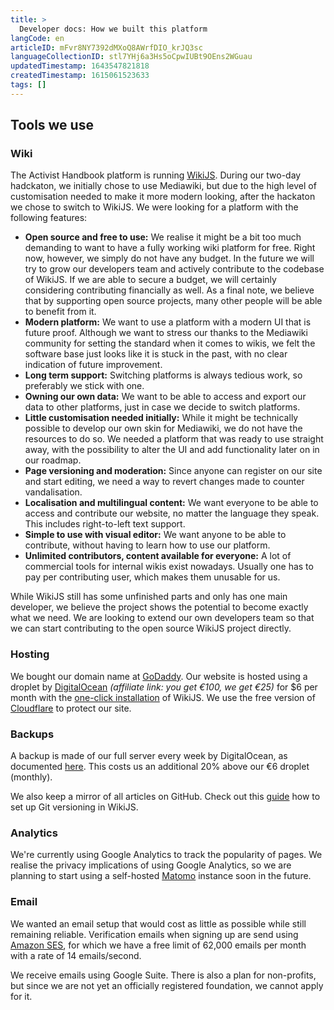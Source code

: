 ```yaml
---
title: >
  Developer docs: How we built this platform
langCode: en
articleID: mFvr8NY7392dMXoQ8AWrfDIO_krJQ3sc
languageCollectionID: stl7YHj6a3Hs5oCpwIUBt9OEns2WGuau
updatedTimestamp: 1643547821818
createdTimestamp: 1615061523633
tags: []
---
```


## Tools we use

### Wiki

The Activist Handbook platform is running [WikiJS](https://wiki.js.org). During our two-day hadckaton, we initially chose to use Mediawiki, but due to the high level of customisation needed to make it more modern looking, after the hackaton we chose to switch to WikiJS. We were looking for a platform with the following features:

-   **Open source and free to use:** We realise it might be a bit too much demanding to want to have a fully working wiki platform for free. Right now, however, we simply do not have any budget. In the future we will try to grow our developers team and actively contribute to the codebase of WikiJS. If we are able to secure a budget, we will certainly considering contributing financially as well. As a final note, we believe that by supporting open source projects, many other people will be able to benefit from it.
-   **Modern platform:** We want to use a platform with a modern UI that is future proof. Although we want to stress our thanks to the Mediawiki community for setting the standard when it comes to wikis, we felt the software base just looks like it is stuck in the past, with no clear indication of future improvement.
-   **Long term support:** Switching platforms is always tedious work, so preferably we stick with one.
-   **Owning our own data:** We want to be able to access and export our data to other platforms, just in case we decide to switch platforms.
-   **Little customisation needed initially:** While it might be technically possible to develop our own skin for Mediawiki, we do not have the resources to do so. We needed a platform that was ready to use straight away, with the possibility to alter the UI and add functionality later on in our roadmap.
-   **Page versioning and moderation:** Since anyone can register on our site and start editing, we need a way to revert changes made to counter vandalisation.
-   **Localisation and multilingual content:** We want everyone to be able to access and contribute our website, no matter the language they speak. This includes right-to-left text support.
-   **Simple to use with visual editor:** We want anyone to be able to contribute, without having to learn how to use our platform.
-   **Unlimited contributors, content available for everyone:** A lot of commercial tools for internal wikis exist nowadays. Usually one has to pay per contributing user, which makes them unusable for us.

While WikiJS still has some unfinished parts and only has one main developer, we believe the project shows the potential to become exactly what we need. We are looking to extend our own developers team so that we can start contributing to the open source WikiJS project directly.

### Hosting

We bought our domain name at [GoDaddy](https://www.godaddy.com). Our website is hosted using a droplet by [DigitalOcean](https://m.do.co/c/853123d09510) _(affiliate link: you get €100, we get €25)_ for $6 per month with the [one-click installation](https://docs.requarks.io/install/digitalocean) of WikiJS. We use the free version of [Cloudflare](https://www.cloudflare.com) to protect our site.

### Backups

A backup is made of our full server every week by DigitalOcean, as documented [here](https://www.digitalocean.com/docs/images/backups/). This costs us an additional 20% above our €6 droplet (monthly).

We also keep a mirror of all articles on GitHub. Check out this [guide](https://docs.requarks.io/storage/git) how to set up Git versioning in WikiJS.

### Analytics

We're currently using Google Analytics to track the popularity of pages. We realise the privacy implications of using Google Analytics, so we are planning to start using a self-hosted [Matomo](https://matomo.org) instance soon in the future.

### Email

We wanted an email setup that would cost as little as possible while still remaining reliable. Verification emails when signing up are send using [Amazon SES](https://aws.amazon.com/ses/), for which we have a free limit of 62,000 emails per month with a rate of 14 emails/second.

We receive emails using Google Suite. There is also a plan for non-profits, but since we are not yet an officially registered foundation, we cannot apply for it.